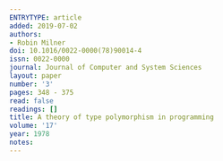 ```yaml
---
ENTRYTYPE: article
added: 2019-07-02
authors:
- Robin Milner
doi: 10.1016/0022-0000(78)90014-4
issn: 0022-0000
journal: Journal of Computer and System Sciences
layout: paper
number: '3'
pages: 348 - 375
read: false
readings: []
title: A theory of type polymorphism in programming
volume: '17'
year: 1978
notes:
---
```

